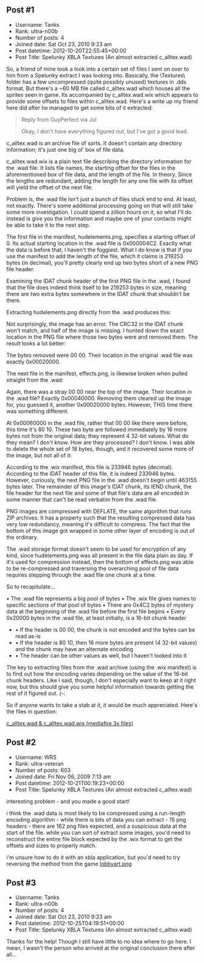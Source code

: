 ## Post #1
- Username: Tanks
- Rank: ultra-n00b
- Number of posts: 4
- Joined date: Sat Oct 23, 2010 9:23 am
- Post datetime: 2012-10-20T22:55:45+00:00
- Post Title: Spelunky XBLA Textures (An almost extracted c_alltex.wad)

So, a friend of mine took a look into a certain set of files I sent on over to him from a Spelunky extract I was looking into. Basically, the \Textures\ folder has a few uncompressed (quite possibly unused) textures in .dds format. But there's a ~60 MB file called c_alltex.wad which houses all the sprites seen in game. Its accompanied by c_alltex.wad.wix which appears to provide some offsets to files within c_alltex.wad. Here's a write up my friend here did after he managed to get some bits of it extracted:

> Reply from GuyPerfect via Jul
>
> Okay, I don't have everything figured out, but I've got a good lead.

c_alltex.wad is an archive file of sorts. It doesn't contain any directory information; it's just one big ol' box of file data.

c_alltex.wad.wix is a plain text file describing the directory information for the .wad file. It lists file names, the starting offset for the files in the aforementioned box of file data, and the length of the file. In theory. Since the lengths are redundant, adding the length for any one file with its offset will yield the offset of the next file.

Problem is, the .wad file isn't just a bunch of files stuck end to end. At least, not exactly. There's some additional processing going on that will still take some more investigation. I could spend a zillion hours on it, so what I'll do instead is give you the information and maybe one of your contacts might be able to take it to the next step.

The first file in the manifest, hudelements.png, specifies a starting offset of 0. Its actual starting location in the .wad file is 0x000004C2. Exactly what the data is before that, I haven't the foggiest. What I do know is that if you use the manifest to add the length of the file, which it claims is 219253 bytes (in decimal), you'll pretty clearly end up two bytes short of a new PNG file header.

Examining the IDAT chunk header of the first PNG file in the .wad, I found that the file does indeed think itself to be 219253 bytes in size, meaning there are two extra bytes somewhere in the IDAT chunk that shouldn't be there.

Extracting hudelements.png directly from the .wad produces this:



Not surprisingly, the image has an error. The CRC32 in the IDAT chunk won't match, and half of the image is missing. I hunted down the exact location in the PNG file where those two bytes were and removed them. The result looks a lot better:



The bytes removed were 00 00. Their location in the original .wad file was exactly 0x00020000.

The next file in the manifest, effects.png, is likewise broken when pulled straight from the .wad:



Again, there was a stray 00 00 near the top of the image. Their location in the .wad file? Exactly 0x00040000. Removing them cleared up the image for, you guessed it, another 0x00020000 bytes. However, THIS time there was something different.

At 0x00060000 in the .wad file, rather that 00 00 like there were before, this time it's 80 10. These two byte are followed immediately by 16 more bytes not from the original data; they represent 4 32-bit values. What do they mean? I don't know. How are they processed? I don't know. I was able to delete the whole set of 18 bytes, though, and it recovered some more of the image, but not all of it:



According to the .wix manifest, this file is 233946 bytes (decimal). According to the IDAT header of this file, it is indeed 233946 bytes. However, curiously, the next PNG file in the .wad doesn't begin until 463155 bytes later. The remainder of this image's IDAT chunk, its IEND chunk, the file header for the next file and some of that file's data are all encoded in some manner that can't be read verbatim from the .wad file.

PNG images are compressed with DEFLATE, the same algorithm that runs ZIP archives. It has a property such that the resulting compressed data has very low redundancy, meaning it's difficult to compress. The fact that the bottom of this image got wrapped in some other layer of encoding is out of the ordinary.

The .wad storage format doesn't seem to be used for encryption of any kind, since hudelements.png was all present in the file data plain as day. If it's used for compression instead, then the bottom of effects.png was able to be re-compressed and traversing the overarching pool of file data requires stepping through the .wad file one chunk at a time.

So to recapitulate...

• The .wad file represents a big pool of bytes
• The .wix file gives names to specific sections of that pool of bytes
• There are 0x4C2 bytes of mystery data at the beginning of the .wad file before the first file begins
• Every 0x20000 bytes in the .wad file, at least initially, is a 16-bit chunk header
- • If the header is 00 00, the chunk is not encoded and the bytes can be read as-is
- • If the header is 80 10, then 16 more bytes are present (4 32-bit values) and the chunk may have an alternate encoding
- • The header can be other values as well, but I haven't looked into it

The key to extracting files from the .wad archive (using the .wix manifest) is to find out how the encoding varies depending on the value of the 16-bit chunk headers. Like I said, though, I don't especially want to keep at it right now, but this should give you some helpful information towards getting the rest of it figured out. (-:

So if anyone wants to take a stab at it, it would be much appreciated. Here's the files in question:

[c_alltex.wad & c_alltex.wad.wix (mediafire 3x files)](http://www.mediafire.com/?2v5cdv3g83hsk)
## Post #2
- Username: WRS
- Rank: ultra-veteran
- Number of posts: 603
- Joined date: Fri Nov 06, 2009 7:13 am
- Post datetime: 2012-10-21T00:19:23+00:00
- Post Title: Spelunky XBLA Textures (An almost extracted c_alltex.wad)

interesting problem - and you made a good start!

i think the .wad data is most likely to be compressed using a run-length encoding algorithm - while there is bits of data you can extract - 15 png headers - there are 162 png files expected, and a suspicious data at the start of the file. while you can sort of extract some images, you'd need to reconstruct the entire file block expected by the .wix format to get the offsets and sizes to properly match. 

i'm unsure how to do it with an xbla application, but you'd need to try reversing the method from the game
[lobbyart.png](https://xentaxbackup.github.io/file/5908_lobbyart.png)
## Post #3
- Username: Tanks
- Rank: ultra-n00b
- Number of posts: 4
- Joined date: Sat Oct 23, 2010 9:23 am
- Post datetime: 2012-10-25T04:19:51+00:00
- Post Title: Spelunky XBLA Textures (An almost extracted c_alltex.wad)

Thanks for the help! Though I still have little to no idea where to go here. I mean, I wasn't the person who arrived at the original conclusion there after all...
